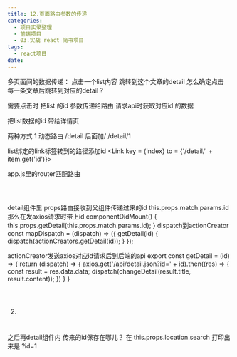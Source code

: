 ```yaml
---
title: 12.页面路由参数的传递
categories:
  - 项目实录整理
  - 前端项目
  - 03.实战 react 简书项目
tags:
  - react项目
date:
---
```


多页面间的数据传递：
点击一个list内容 跳转到这个文章的detail 怎么确定点击 每一条文章后跳转到对应的detail？

需要点击时 把list 的id 参数传递给路由 请求api时获取对应id 的数据

把list数据的id 带给详情页

两种方式
1 动态路由  /detail 后面加/       /detail/1

list绑定的link标签转到的路径添加id
	<Link key = {index} to = {'/detail/' + item.get('id')}>

app.js里的router匹配路由
	<BrowserRouter>
		<div>
			<Header />
			<Route path='/' exact component = {Home}></Route>
	 		<Route path='/detail/:id' exact component = {Detail}></Route>
		</div>
	</BrowserRouter>

detail组件里  props路由接收到父组件传递过来的id   this.props.match.params.id
那么在发axios请求时带上id
	componentDidMount() {
			this.props.getDetail(this.props.match.params.id);
		}
dispatch到actionCreator
	const mapDispatch = (dispatch) => ({
	getDetail(id) {
		dispatch(actionCreators.getDetail(id));
	}
	});

actionCreator发送axios对应id请求后到后端的api
	export const getDetail = (id) => {
		return (dispatch) => {
			axios.get('/api/detail.json?id=' + id).then((res) => {
				const result = res.data.data;
				dispatch(changeDetail(result.title, result.content));
			})
		}
	}


2.
	<Link key = {index} to = {'/detail?id=' + item.get('id')}>

	<BrowserRouter>
	<div>
		<Header />
		<Route path='/' exact component = {Home}></Route>
			<Route path='/detail' exact component = {Detail}></Route>
	</div>
	</BrowserRouter>


之后再detail组件内 传来的id保存在哪儿？
在 this.props.location.search   打印出来是 ?id=1
